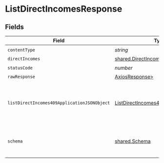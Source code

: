 # ListDirectIncomesResponse


## Fields

| Field                                                                                                 | Type                                                                                                  | Required                                                                                              | Description                                                                                           |
| ----------------------------------------------------------------------------------------------------- | ----------------------------------------------------------------------------------------------------- | ----------------------------------------------------------------------------------------------------- | ----------------------------------------------------------------------------------------------------- |
| `contentType`                                                                                         | *string*                                                                                              | :heavy_check_mark:                                                                                    | N/A                                                                                                   |
| `directIncomes`                                                                                       | [shared.DirectIncomes](../../models/shared/directincomes.md)                                          | :heavy_minus_sign:                                                                                    | Success                                                                                               |
| `statusCode`                                                                                          | *number*                                                                                              | :heavy_check_mark:                                                                                    | N/A                                                                                                   |
| `rawResponse`                                                                                         | [AxiosResponse>](https://axios-http.com/docs/res_schema)                                              | :heavy_minus_sign:                                                                                    | N/A                                                                                                   |
| `listDirectIncomes409ApplicationJSONObject`                                                           | [ListDirectIncomes409ApplicationJSON](../../models/operations/listdirectincomes409applicationjson.md) | :heavy_minus_sign:                                                                                    | The data type's dataset has not been requested or is still syncing.                                   |
| `schema`                                                                                              | [shared.Schema](../../models/shared/schema.md)                                                        | :heavy_minus_sign:                                                                                    | Your `query` parameter was not correctly formed                                                       |